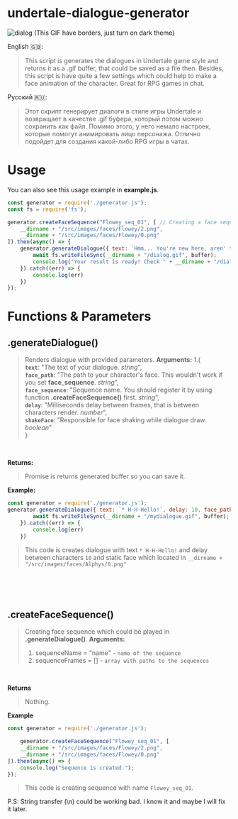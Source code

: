 # undertale-dialogue-generator
![dialog](https://user-images.githubusercontent.com/68152573/234082715-caf67f68-3e29-4213-aff1-9d0abe0578f9.gif)
(This GIF have borders, just turn on dark theme)


English 🇬🇧:
> This script is generates the dialogues in Undertale game style and returns it as a .gif buffer, that could be saved as a file then. Besides, this script is have quite a few settings which could help to make a face animation of the character. Great for RPG games in chat.

Русский 🇷🇺:
> Этот скрипт генерирует диалоги в стиле игры Undertale и возвращает в качестве .gif буфера, который потом можно сохранить как файл. Помимо этого, у него немало настроек, которые помогут анимировать лицо персонажа. Отлично подойдет для создания какой-либо RPG игры в чатах.


# Usage #
You can also see this usage example in **example.js**.
```js
const generator = require('./generator.js');
const fs = require('fs');

generator.createFaceSequence("Flowey_seq_01", [ // Creating a face sequence
    __dirname + "/src/images/faces/Flowey/2.png",
    __dirname + "/src/images/faces/Flowey/0.png"
]).then(async() => {
    generator.generateDialogue({ text: `Hmm... You're new here, aren' tcha ?`, delay: 10, face_sequence: "Flowey_seq_01" }).then(async(buffer) => {
        await fs.writeFileSync(__dirname + "/dialog.gif", buffer);
        console.log("Your result is ready! Check " + __dirname + "/dialog.gif");
    }).catch((err) => {
        console.log(err)
    })
});
```

# Functions & Parameters #

## .generateDialogue() ##
> Renders dialogue with provided parameters.
**Arguments:**
> 1.{  <br/>
            **``text``**: "The text of your dialogue. *string*",  <br/>
            **``face_path``**: "The path to your character's face. This wouldn't work if you set **face_sequence**. *string*",  <br/>
            **``face_sequence``**: "Sequence name. You should register it by using function **.createFaceSequence()** first. *string*",  <br/>
            **``delay``**: "Milliseconds delay between frames, that is between characters render. *number*",  <br/>
            **``shakeFace``**: "Responsible for face shaking while dialogue draw. *boolean*"  <br/>
        }  <br/>
  <br/>
  
**Returns:**
> Promise is returns generated buffer so you can save it.  <br/>

**Example:**
```js
const generator = require('./generator.js');
generator.generateDialogue({ text: `* H-H-Hello!`, delay: 10, face_path: __dirname + "/src/images/faces/Alphys/0.png" }).then(async(buffer) => {
        await fs.writeFileSync(__dirname + "/mydialogue.gif", buffer);
    }).catch((err) => {
        console.log(err)
    })
```
> This code is creates dialogue with text ``* H-H-Hello!`` and delay between characters ``10`` and static face which located in ``__dirname + "/src/images/faces/Alphys/0.png"``  <br/>
   
   <br/>
   <br/>
   <br/>

## .createFaceSequence() ##
> Creating face sequence which could be played in **.generateDialogue()**.
**Arguments:**
> 1. sequenceName = "name" - ``name of the sequence``
> 2. sequenceFrames = [] - ``array with paths to the sequences``  <br/>
  <br/>
  
**Returns**
> Nothing.  <br/>

**Example**
```js
const generator = require('./generator.js');

    generator.createFaceSequence("Flowey_seq_01", [
    __dirname + "/src/images/faces/Flowey/2.png",
    __dirname + "/src/images/faces/Flowey/0.png"
]).then(async() => {
    console.log("Sequence is created.");
});
```
> This code is creating sequence with name ``Flowey_seq_01``.


P.S: String transfer (\n) could be working bad. I know it and maybe I will fix it later.
